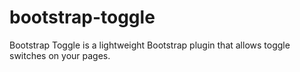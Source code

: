 bootstrap-toggle
================

Bootstrap Toggle is a lightweight Bootstrap plugin that allows toggle switches on your pages.
